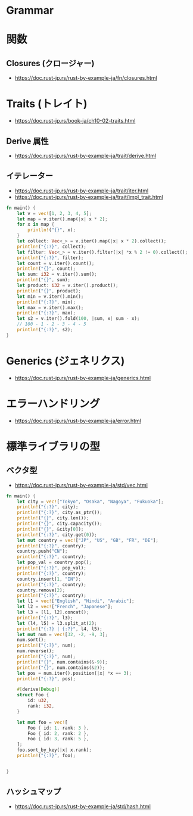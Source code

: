 # Grammar
# 関数
## Closures (クロージャー)
- https://doc.rust-jp.rs/rust-by-example-ja/fn/closures.html
# Traits (トレイト)
- https://doc.rust-jp.rs/book-ja/ch10-02-traits.html
## Derive 属性
- https://doc.rust-jp.rs/rust-by-example-ja/trait/derive.html
## イテレーター
- https://doc.rust-jp.rs/rust-by-example-ja/trait/iter.html
- https://doc.rust-jp.rs/rust-by-example-ja/trait/impl_trait.html
```rust
fn main() {
    let v = vec![1, 2, 3, 4, 5];
    let map = v.iter().map(|x| x * 2);
    for x in map {
        println!("{}", x);
    }
    let collect: Vec<_> = v.iter().map(|x| x * 2).collect();
    println!("{:?}", collect);
    let filter: Vec<_> = v.iter().filter(|x| *x % 2 != 0).collect();
    println!("{:?}", filter);
    let count = v.iter().count();
    println!("{}", count);
    let sum: i32 = v.iter().sum();
    println!("{}", sum);
    let product: i32 = v.iter().product();
    println!("{}", product);
    let min = v.iter().min();
    println!("{:?}", min);
    let max = v.iter().max();
    println!("{:?}", max);
    let s2 = v.iter().fold(100, |sum, x| sum - x);
    // 100 - 1 - 2 - 3 - 4 - 5
    println!("{:?}", s2);
}
```
# Generics (ジェネリクス)
- https://doc.rust-jp.rs/rust-by-example-ja/generics.html
# エラーハンドリング
- https://doc.rust-jp.rs/rust-by-example-ja/error.html
# 標準ライブラリの型
## ベクタ型
- https://doc.rust-jp.rs/rust-by-example-ja/std/vec.html
```rust
fn main() {
    let city = vec!["Tokyo", "Osaka", "Nagoya", "Fukuoka"];
    println!("{:?}", city);
    println!("{:?}", city.as_ptr());
    println!("{}", city.len());
    println!("{}", city.capacity());
    println!("{}", &city[0]);
    println!("{:?}", city.get(0));
    let mut country = vec!["JP", "US", "GB", "FR", "DE"];
    println!("{:?}", country);
    country.push("CN");
    println!("{:?}", country);
    let pop_val = country.pop();
    println!("{:?}", pop_val);
    println!("{:?}", country);
    country.insert(1, "IN");
    println!("{:?}", country);
    country.remove(2);
    println!("{:?}", country);
    let l1 = vec!["English", "Hindi", "Arabic"];
    let l2 = vec!["French", "Japanese"];
    let l3 = [l1, l2].concat();
    println!("{:?}", l3);
    let (l4, l5) = l3.split_at(2);
    println!("{:?} | {:?}", l4, l5);
    let mut num = vec![32, -2, -9, 3];
    num.sort();
    println!("{:?}", num);
    num.reverse();
    println!("{:?}", num);
    println!("{}", num.contains(&-9));
    println!("{}", num.contains(&2));
    let pos = num.iter().position(|x| *x == 3);
    println!("{:?}", pos);

    #[derive(Debug)]
    struct Foo {
        id: u32,
        rank: i32,
    }

    let mut foo = vec![
        Foo { id: 1, rank: 3 },
        Foo { id: 2, rank: 2 },
        Foo { id: 3, rank: 5 },
    ];
    foo.sort_by_key(|x| x.rank);
    println!("{:?}", foo);


}
```
## ハッシュマップ
- https://doc.rust-jp.rs/rust-by-example-ja/std/hash.html
